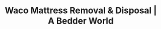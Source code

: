 ---
layout: location.njk
title: "Waco Mattress Removal & Disposal | A Bedder World"
description: "Professional mattress removal in Waco, Texas. Magnolia Market area specialists serving Baylor students, renovation families, and growing communities. Next-day service for the Heart of Texas."
permalink: "/mattress-removal/texas/waco/"
city: "Waco"
state: "Texas"
stateAbbr: "TX"
stateSlug: "texas"
tier: 2
coordinates: 
  lat: 31.5494
  lng: -97.1467
pricing:
  startingPrice: 125
  single: 125
  queen: 155
  king: 180
  boxSpring: 30
zipCodes: ["76701", "76702", "76703", "76704", "76705", "76706", "76707", "76708", "76710", "76711", "76712", "76714"]
neighborhoods: [
  {
    "name": "Downtown Cultural District",
    "zipCodes": ["76701"]
  },
  {
    "name": "Castle Heights", 
    "zipCodes": ["76710"]
  },
  {
    "name": "University Area",
    "zipCodes": ["76706"]
  },
  {
    "name": "East Riverside Historic District",
    "zipCodes": ["76704"]
  },
  {
    "name": "Carver Neighborhood",
    "zipCodes": ["76704"]
  },
  {
    "name": "West Waco",
    "zipCodes": ["76712"]
  },
  {
    "name": "Cameron Park Area",
    "zipCodes": ["76701", "76704"]
  },
  {
    "name": "Brookview",
    "zipCodes": ["76712"]
  },
  {
    "name": "Mountainview",
    "zipCodes": ["76711"]
  },
  {
    "name": "Dean Highland",
    "zipCodes": ["76708"]
  },
  {
    "name": "Woodway",
    "zipCodes": ["76712"]
  },
  {
    "name": "Robinson",
    "zipCodes": ["76706"]
  }
]
nearbyCities: [
  {
    "name": "Austin",
    "slug": "austin",
    "distance": 106,
    "isSuburb": false
  },
  {
    "name": "Dallas",
    "slug": "dallas",
    "distance": 95,
    "isSuburb": false
  }
]
reviews:
  count: 103
  featured:
    - author: "Rachel M."
      rating: 5
      text: "Baylor senior moving out of my University Area apartment - parents coming for graduation and needed the old futon mattress gone ASAP. These guys came through during finals week chaos!"
    - author: "Chip R."
      rating: 5
      text: "Flipping a house in East Riverside. Found three nasty mattresses upstairs. One call, next day pickup."
    - author: "Maria G."
      rating: 4
      text: "Downtown loft renovation - historic building, narrow stairs, heavy king mattress. Professional team made it look easy. Definitely recommend for historic district work."
    - author: "Jake"
      rating: 5
      text: "Castle Heights homeowner. City pickup was going to take weeks and we had an estate sale scheduled. Problem solved fast."
    - author: "Dr. Jennifer L."
      rating: 5
      text: "Baylor Scott & White physician relocating to Houston. Three kids' mattresses plus our king size - they handled the whole move-out efficiently while I finished my last week of rounds."
    - author: "Tommy & Beth"
      rating: 4
      text: "Magnolia Market tourists turned permanent residents! Bought a fixer-upper in Carver and wow, the previous owners left some questionable mattresses. Quick, professional cleanup."

pageContent:
  heroDescription: "Next-day mattress pickup throughout Waco, Texas. Professional removal for Baylor students, renovation families, and Brazos River communities. Over 1 million mattresses recycled nationwide - serving the Heart of Texas."

  aboutService: "A Bedder World provides reliable mattress removal throughout Waco's growing community with specialized service designed for this unique Heart of Texas city where Magnolia Market tourism meets Baylor University energy and historic renovation culture. Our team understands the rhythm of modern Waco life—semester transitions for 20,000 Baylor students, home renovation projects inspired by Fixer Upper culture, tourism industry furniture turnover—alongside the needs of established families in Castle Heights, downtown professionals, and growing suburban communities. With over 1 million mattresses recycled nationwide through our eco-friendly disposal network, we serve Waco's diverse population from University Area apartments to historic East Riverside homes, Magnolia Market area businesses to Cameron Park neighborhoods. Waco's distinctive combination of university town dynamics, renovation boom, and tourism growth creates specific challenges: city bulk pickup limited to monthly 6x6x6 piles conflicts with student move-out schedules, renovation timelines demand quick disposal, tourism businesses need flexible mattress replacement, and limited recycling infrastructure creates disposal bottlenecks. Our next-day availability cuts through these complications with student-friendly scheduling, renovation-timeline accommodations, business-needs coordination, and reliable service that matches Waco's transformation from troubled past to thriving present as Texas's premiere renovation destination."

  serviceAreasIntro: "Professional mattress pickup throughout Waco's university districts, renovation neighborhoods, and growing communities:"

  regulationsCompliance: "Waco residents navigate city bulk pickup limited to monthly requests with 6x6x6 pile size restrictions and self-haul requirements that conflict with Baylor student schedules, renovation timelines, and the tourism industry's operational needs in this rapidly growing Heart of Texas city. The current system's limitations particularly challenge Waco's university community managing semester housing changes, renovation families working on Fixer Upper-inspired projects with strict timelines, and tourism businesses needing flexible mattress replacement schedules. These constraints create significant difficulties for Waco's diverse population managing student apartment turnovers, historic home renovations with disposal deadlines, and business operations serving 2.5 million annual visitors. Our professional service eliminates these scheduling headaches with next-day availability that bypasses municipal waiting periods, student-timeline coordination, renovation-deadline accommodations, and business-friendly scheduling that serves the dynamic needs of this transformed Texas city."

  environmentalImpact: "Our Waco service diverts 85% of mattress materials from Waco Municipal Landfill through certified regional recycling networks, supporting environmental stewardship that aligns with this Brazos River community's commitment to responsible growth and the conservation values that complement Waco's renaissance as a model for sustainable urban renewal. After serving Baylor students, renovation families, tourism businesses, and established neighborhood residents throughout Waco, we've recycled 9,800 mattresses (392,000 pounds) contributing to waste reduction programs that complement the city's environmental initiatives and support the responsible disposal practices that help maintain the natural beauty of the Brazos River corridor. This regional processing reduces transportation emissions while supporting Central Texas's circular economy including steel reclamation for manufacturing, foam reprocessing for furniture production, and textile recovery serving the area's diverse economy from education to tourism, maintaining the environmental responsibility that helps Waco balance rapid growth with conservation of the river resources and community character that define this transformed Heart of Texas city."

  howItWorksScheduling: "Student-friendly and renovation-accommodating scheduling designed for Waco's unique blend of university life, home improvement culture, and tourism economy. We coordinate around semester transitions, renovation deadlines, business schedules, and the reliable service expectations of this growing Central Texas community."

  howItWorksService: "Our team specializes in Waco's distinctive combination of college town energy and renovation enthusiasm. We accommodate student housing timelines seamlessly, handle historic district challenges respectfully, coordinate around renovation project deadlines efficiently, manage business needs professionally, and deliver the quality service that honors both Waco's educational heritage and its modern transformation as Texas's renovation capital."

  howItWorksDisposal: "Licensed transport to certified Central Texas recycling facilities where materials support regional sustainability programs and environmental standards that reflect both educational institution values and the conservation practices of this Brazos River community. Steel springs and foam components contribute to the regional circular economy while supporting Waco's role as the Heart of Texas, maintaining the environmental stewardship that helps this university city balance educational growth with tourism success and community development while preserving the river environment and historic character that make Waco a unique Texas destination."

  sidebarStats:
    mattressesRemoved: "9800"

faqs:
  - question: "How quickly can you remove my mattress in Waco?"
    answer: "We provide next-day pickup throughout Waco including University Area, Downtown Cultural District, Castle Heights, East Riverside, Carver, West Waco, Cameron Park area, and all neighborhoods from student housing to historic districts. Flexible scheduling accommodates Baylor timelines and renovation deadlines."
    
  - question: "Do you work with Baylor University students and campus housing?"
    answer: "Absolutely. We understand semester schedules, move-out deadlines, and student apartment requirements. We provide flexible scheduling for finals week, graduation moves, summer transitions, and work with landlords throughout the University Area and surrounding student neighborhoods."
    
  - question: "Can you handle historic homes and renovation projects?"
    answer: "Yes, we have extensive experience with Waco's historic districts and renovation projects. We navigate narrow stairs, preserve historic features, and work around construction timelines in East Riverside, Downtown, and other historic areas throughout the city."
    
  - question: "What's included in your Waco mattress removal service?"
    answer: "Complete service includes pickup from student apartments, historic homes, renovation projects, tourism businesses, and suburban neighborhoods. We handle university timeline coordination, renovation deadline accommodations, historic district access challenges, and eco-friendly recycling through regional facilities."
    
  - question: "Do you serve both students and permanent residents?"
    answer: "Definitely. We work with Baylor students, renovation families, tourism industry businesses, medical professionals, and established Waco residents. Our service adapts to both temporary student needs and permanent family community requirements throughout the Heart of Texas."
    
  - question: "How do you handle Waco's monthly bulk pickup limitations?"
    answer: "We work independently of the city's monthly bulk pickup schedule and 6x6x6 size restrictions. No need to wait for monthly pickup or coordinate with municipal timing requirements. We handle everything with our own licensed disposal process."
    
  - question: "Can you accommodate renovation timelines and business schedules?"
    answer: "Yes, we specialize in renovation deadline coordination and business operational needs. We understand construction timelines, tourism industry requirements, and the fast-paced renovation culture that defines modern Waco's growth and development."
    
  - question: "What happens to mattresses after pickup in Waco?"
    answer: "Mattresses go to certified Central Texas recycling facilities where 85% of materials including steel springs, foam, and fabric are separated for reuse. This supports the environmental stewardship values of this university community and the conservation practices that help preserve the Brazos River environment and natural beauty that complement Waco's transformation, contributing to regional sustainability initiatives and the responsible resource management that helps the Heart of Texas balance educational growth with tourism success and community development while maintaining the river corridor beauty and historic character that make Waco a unique destination for both residents and the millions of annual visitors drawn to this remarkable Texas city."
---